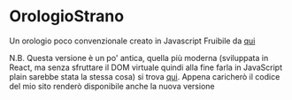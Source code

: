# OrologioStrano
Un orologio poco convenzionale creato in Javascript
Fruibile da [qui](https://ascaniodonati.github.io/OrologioStrano/)

N.B. Questa versione è un po' antica, quella più moderna (sviluppata in React, ma senza sfruttare il DOM virtuale quindi alla fine farla in JavaScript plain sarebbe stata la stessa cosa) si trova [qui](https://www.ascaniodonati.it/projects/strangeclock).
Appena caricherò il codice del mio sito renderò disponibile anche la nuova versione
